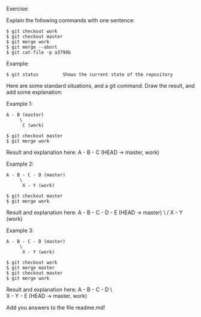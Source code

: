 Exercise:

Explain the following commands with one sentence:

    $ git checkout work
    $ git checkout master
    $ git merge work
    $ git merge --abort
    $ git cat-file -p a3798b

Example:

    $ git status         Shows the current state of the repository


Here are some standard situations, and a git command. Draw the result, and add some explanation:

Example 1:

    A - B (master)
         \
          C (work)
    
    $ git checkout master
    $ git merge work

Result and explanation here:
    A - B - C (HEAD -> master, work)


Example 2:

    A - B - C - D (master)
         \
          X - Y (work)
    
    $ git checkout master
    $ git merge work

Result and explanation here:
    A - B - C - D - E (HEAD -> master)
         \        /
          X - Y (work)


Example 3:

    A - B - C - D (master)
         \
          X - Y (work)
    
    $ git checkout work
    $ git merge master
    $ git checkout master
    $ git merge work

Result and explanation here:
    A - B - C - D
         \       \
          X - Y - E (HEAD -> master, work)

Add you answers to the file readme.md!